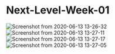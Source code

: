 # Next-Level-Week-01
![Screenshot from 2020-06-13 13-26-32](https://user-images.githubusercontent.com/62811999/84574240-89a38880-ad7b-11ea-8daa-538a55f14062.png)
![Screenshot from 2020-06-13 13-27-11](https://user-images.githubusercontent.com/62811999/84574247-90320000-ad7b-11ea-8df0-7dd5c4c40ba4.png)
![Screenshot from 2020-06-13 13-27-17](https://user-images.githubusercontent.com/62811999/84574251-91fbc380-ad7b-11ea-879f-9d0c70db743f.png)
![Screenshot from 2020-06-13 13-27-05](https://user-images.githubusercontent.com/62811999/84574245-8e683c80-ad7b-11ea-8c50-1228d1ff93bf.png)
